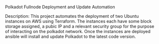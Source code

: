 Polkadot Fullnode Deployment and Update Automation

Description:
This project automates the deployment of two Ubuntu instances on AWS using Terraform. The instances each have some block storage assigned, a pubic IP and a relevant security group for the purpose of interacting on the polkadot network. Once the instances are deployed ansible will install and update Polkadot to the latest code version.


